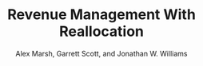---
layout: pdf
permalink: /RevenueManagementWithReallocation/
pdf: /papers/RevenueManagementWithReallocation.pdf
title: "Revenue Management With Reallocation"
seo_title: "Revenue Management With Reallocation"
author: "Alex Marsh, Garrett Scott, and Jonathan W. Williams"
header:
  og_image: /assets/images/ChangeInCSByChangeInProfits.png
  teaser: /assets/images/ChangeInCSByChangeInProfits.png
---